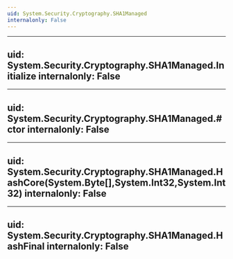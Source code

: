 ```yaml
---
uid: System.Security.Cryptography.SHA1Managed
internalonly: False
---
```


---
uid: System.Security.Cryptography.SHA1Managed.Initialize
internalonly: False
---

---
uid: System.Security.Cryptography.SHA1Managed.#ctor
internalonly: False
---

---
uid: System.Security.Cryptography.SHA1Managed.HashCore(System.Byte[],System.Int32,System.Int32)
internalonly: False
---

---
uid: System.Security.Cryptography.SHA1Managed.HashFinal
internalonly: False
---

